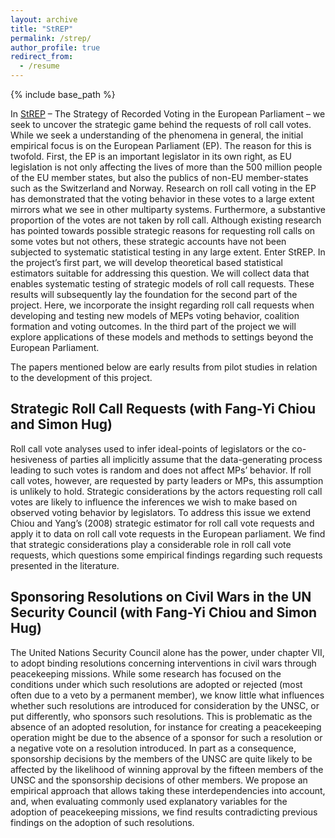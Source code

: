 ```yaml
---
layout: archive
title: "StREP"
permalink: /strep/
author_profile: true
redirect_from:
  - /resume
---
```


{% include base_path %}

In [StREP](https://www.sv.uio.no/isv/english/research/projects/StREP/index.html) – The Strategy of Recorded Voting in the European Parliament – we seek to uncover the strategic game behind the requests of roll call votes. While we seek a understanding of the phenomena in general, the initial empirical focus is on the European Parliament (EP). The reason for this is twofold. First, the EP is an important legislator in its own right, as EU legislation is not only affecting the lives of more than the 500 million people of the EU member states, but also the publics of non-EU member-states such as the Switzerland and Norway. Research on roll call voting in the EP has demonstrated that the voting behavior in these votes to a large extent mirrors what we see in other multiparty systems. Furthermore, a substantive proportion of the votes are not taken by roll call. Although existing research has pointed towards possible strategic reasons for requesting roll calls on some votes but not others, these strategic accounts have not been subjected to systematic statistical testing in any large extent.
Enter StREP. In the project’s first part, we will develop theoretical based statistical estimators suitable for addressing this question. We will collect data that enables systematic testing of strategic models of roll call requests. These results will subsequently lay the foundation for the second part of the project. Here, we incorporate the insight regarding roll call requests when developing and testing new models of MEPs voting behavior, coalition formation and voting outcomes. In the third part of the project we will explore applications of these models and methods to settings beyond the European Parliament.

The papers mentioned below are early results from pilot studies in relation to the development of this project. 

## Strategic Roll Call Requests (with Fang-Yi Chiou and Simon Hug)
Roll call vote analyses used to infer ideal-points of legislators or the co- hesiveness of parties all implicitly assume that the data-generating process leading to such votes is random and does not affect MPs’ behavior. If roll call votes, however, are requested by party leaders or MPs, this assumption is unlikely to hold. Strategic considerations by the actors requesting roll call votes are likely to influence the inferences we wish to make based on observed voting behavior by legislators. To address this issue we extend Chiou and Yang’s (2008) strategic estimator for roll call vote requests and apply it to data on roll call vote requests in the European parliament. We find that strategic considerations play a considerable role in roll call vote requests, which questions some empirical findings regarding such requests presented in the literature.

## Sponsoring Resolutions on Civil Wars in the UN Security Council (with Fang-Yi Chiou and Simon Hug)
 The United Nations Security Council alone has the power, under chapter VII, to adopt binding resolutions concerning interventions in civil wars through peacekeeping missions. While some research has focused on the conditions under which such resolutions are adopted or rejected (most often due to a veto by a permanent member), we know little what influences whether such resolutions are introduced for consideration by the UNSC, or put differently, who sponsors such resolutions. This is problematic as the absence of an adopted resolution, for instance for creating a peacekeeping operation might be due to the absence of a sponsor for such a resolution or a negative vote on a resolution introduced. In part as a consequence, sponsorship decisions by the members of the UNSC are quite likely to  be affected by the likelihood of winning approval by the fifteen members of the UNSC and the sponsorship decisions of other
 members. We propose an empirical approach that allows taking these interdependencies into account, and, when evaluating commonly used explanatory variables for the adoption of peacekeeping missions, we find results contradicting previous findings on the adoption of such resolutions.




